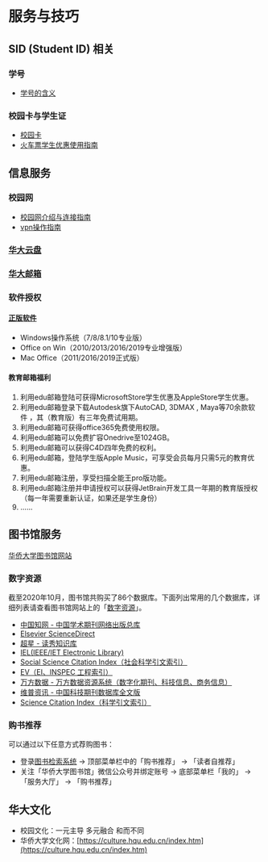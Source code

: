 # 服务与技巧

## SID \(Student ID\) 相关

### 学号

* [学号的含义](https://wu1149855877.gitbook.io/hqu-manual/fu-wu-yu-ji-qiao/stu-id)

### 校园卡与学生证

* [校园卡](https://wu1149855877.gitbook.io/hqu-manual/service/campus-card)
* [火车票学生优惠使用指南](https://wu1149855877.gitbook.io/hqu-manual/service/student-train-ticket)

## 信息服务

### 校园网

* [校园网介绍与连接指南](https://wu1149855877.gitbook.io/hqu-manual/service/network)
* [vpn操作指南](https://wu1149855877.gitbook.io/hqu-manual/service/vpn)

### [华大云盘](https://xxc.hqu.edu.cn/fwzn/hdyp.htm)

### [华大邮箱](https://wu1149855877.gitbook.io/hqu-manual/service/mail)

### 软件授权

#### [正版软件](http://ms.hqu.edu.cn/)

* Windows操作系统（7/8/8.1/10专业版）
* Office on Win（2010/2013/2016/2019专业增强版）
* Mac Office（2011/2016/2019正式版）

#### 教育邮箱福利

1. 利用edu邮箱登陆可获得MicrosoftStore学生优惠及AppleStore学生优惠。
2. 利用edu邮箱登录下载Autodesk旗下AutoCAD, 3DMAX , Maya等70余款软件 ，其（教育版）有三年免费试用期。
3. 利用edu邮箱可获得office365免费使用权限。
4. 利用edu邮箱可以免费扩容Onedrive至1024GB。
5. 利用edu邮箱可以获得C4D四年免费的权利。
6. 利用edu邮箱，登陆学生版Apple Music，可享受会员每月只需5元的教育优惠。
7. 利用edu邮箱注册，享受扫描全能王pro版功能。
8. 利用edu邮箱注册并申请授权可以获得JetBrain开发工具一年期的教育版授权（每一年需要重新认证，如果还是学生身份）
9.  ......

## 图书馆服务

[华侨大学图书馆网站](https://lib.hqu.edu.cn)

### 数字资源

截至2020年10月，图书馆共购买了86个数据库。下面列出常用的几个数据库，详细列表请查看图书馆网站上的「[数字资源](https://lib.hqu.edu.cn/list.jsp?urltype=tree.TreeTempUrl&wbtreeid=1031)」。

* [中国知网 - 中国学术期刊网络出版总库](https://lib.hqu.edu.cn/info/1049/1116.htm)
* [Elsevier ScienceDirect](https://lib.hqu.edu.cn/info/1050/1165.htm)
* [超星 - 读秀知识库](https://lib.hqu.edu.cn/info/1049/1133.htm)
* [IEL\(IEEE/IET Electronic Library\)](https://lib.hqu.edu.cn/info/1050/1162.htm)
* [Social Science Citation Index（社会科学引文索引）](https://lib.hqu.edu.cn/info/1050/1153.htm)
* [EV（EI、INSPEC 工程索引）](https://lib.hqu.edu.cn/info/1050/1166.htm)
* [万方数据 - 万方数据资源系统（数字化期刊、科技信息、商务信息）](https://lib.hqu.edu.cn/info/1049/1142.htm)
* [维普资讯 - 中国科技期刊数据库全文版](https://lib.hqu.edu.cn/info/1049/1139.htm)
* [Science Citation Index（科学引文索引）](https://lib.hqu.edu.cn/info/1050/1665.htm)

### 购书推荐

可以通过以下任意方式荐购图书：

* 登录[图书检索系统](http://opac.hqu.edu.cn:8080/index.html) -&gt; 顶部菜单栏中的「购书推荐」 -&gt; 「读者自推荐」
* 关注「华侨大学图书馆」微信公众号并绑定账号 -&gt; 底部菜单栏「我的」 -&gt; 「服务大厅」 -&gt; 「购书推荐」

## 华大文化

* 校园文化：一元主导 多元融合 和而不同
* 华侨大学文化网：[https://culture.hqu.edu.cn/index.htm](https://culture.hqu.edu.cn/index.htm)



